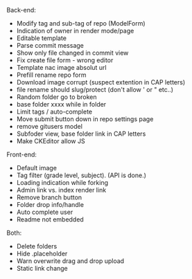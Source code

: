 Back-end:
  - Modify tag and sub-tag of repo (ModelForm)
  - Indication of owner in render mode/page
  - Editable template
  - Parse commit message
  - Show only file changed in commit view
  - Fix create file form - wrong editor
  - Template nac image absolut url
  - Prefill rename repo form
  - Download image corrupt (suspect extention in CAP letters)
  - file rename should slug/protect (don't allow ' or " etc..)
  - Random folder go to broken
  - base folder xxxx while in folder 
  - Limit tags / auto-complete
  - Move submit button down in repo settings page
  - remove gitusers model
  - Subfoder view, base folder link in CAP letters
  - Make CKEditor allow JS


Front-end:
  - Default image
  - Tag filter (grade level, subject). (API is done.)
  - Loading indication while forking
  - Admin link vs. index render link
  - Remove branch button
  - Folder drop info/handle
  - Auto complete user
  - Readme not embedded


Both:
  - Delete folders
  - Hide .placeholder
  - Warn overwrite drag and drop upload
  - Static link change
